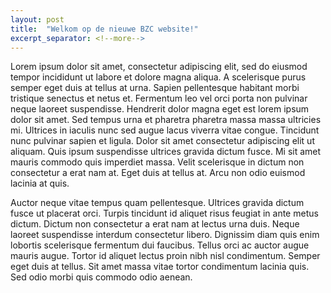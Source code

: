 ```yaml
---
layout: post
title:  "Welkom op de nieuwe BZC website!"
excerpt_separator: <!--more-->
---
```


Lorem ipsum dolor sit amet, consectetur adipiscing elit, sed do eiusmod tempor incididunt ut labore et dolore magna aliqua.<!--more--> A scelerisque purus semper eget duis at tellus at urna. Sapien pellentesque habitant morbi tristique senectus et netus et. Fermentum leo vel orci porta non pulvinar neque laoreet suspendisse. Hendrerit dolor magna eget est lorem ipsum dolor sit amet. Sed tempus urna et pharetra pharetra massa massa ultricies mi. Ultrices in iaculis nunc sed augue lacus viverra vitae congue. Tincidunt nunc pulvinar sapien et ligula. Dolor sit amet consectetur adipiscing elit ut aliquam. Quis ipsum suspendisse ultrices gravida dictum fusce. Mi sit amet mauris commodo quis imperdiet massa. Velit scelerisque in dictum non consectetur a erat nam at. Eget duis at tellus at. Arcu non odio euismod lacinia at quis.

Auctor neque vitae tempus quam pellentesque. Ultrices gravida dictum fusce ut placerat orci. Turpis tincidunt id aliquet risus feugiat in ante metus dictum. Dictum non consectetur a erat nam at lectus urna duis. Neque laoreet suspendisse interdum consectetur libero. Dignissim diam quis enim lobortis scelerisque fermentum dui faucibus. Tellus orci ac auctor augue mauris augue. Tortor id aliquet lectus proin nibh nisl condimentum. Semper eget duis at tellus. Sit amet massa vitae tortor condimentum lacinia quis. Sed odio morbi quis commodo odio aenean.